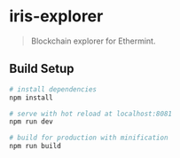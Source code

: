 # iris-explorer
> Blockchain explorer for Ethermint.

## Build Setup

``` bash
# install dependencies
npm install

# serve with hot reload at localhost:8081
npm run dev

# build for production with minification
npm run build
